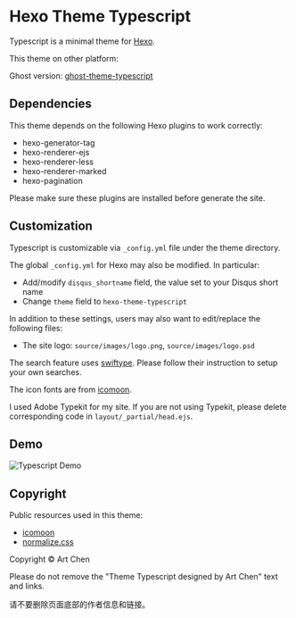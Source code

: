 # Hexo Theme Typescript

Typescript is a minimal theme for [Hexo](http://hexo.io).

This theme on other platform:

Ghost version: [ghost-theme-typescript](https://github.com/artchen/ghost-theme-typescript)

## Dependencies

This theme depends on the following Hexo plugins to work correctly:

* hexo-generator-tag
* hexo-renderer-ejs
* hexo-renderer-less
* hexo-renderer-marked
* hexo-pagination

Please make sure these plugins are installed before generate the site.

## Customization

Typescript is customizable via `_config.yml` file under the theme directory.

The global `_config.yml` for Hexo may also be modified. In particular:

* Add/modify `disqus_shortname` field, the value set to your Disqus short name
* Change `theme` field to `hexo-theme-typescript`

In addition to these settings, users may also want to edit/replace the following files:

* The site logo: `source/images/logo.png`, `source/images/logo.psd`

The search feature uses [swiftype](https://swiftype.com/). Please follow their instruction to setup your own searches.

The icon fonts are from [icomoon](https://icomoon.io/).

I used Adobe Typekit for my site. If you are not using Typekit, please delete corresponding code in `layout/_partial/head.ejs`.

## Demo

![Typescript Demo](http://artifact.me/images/ghost-theme-typescript-screenshot.png)

## Copyright

Public resources used in this theme:

* [icomoon](https://icomoon.io/)
* [normalize.css](https://necolas.github.io/normalize.css/)

Copyright © Art Chen

Please do not remove the "Theme Typescript designed by Art Chen" text and links.

请不要删除页面底部的作者信息和链接。


